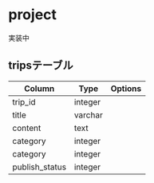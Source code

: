 # project
実装中
## tripsテーブル
|Column|Type|Options|
|------|----|-------|
|trip_id|integer|
|title|varchar|
|content|text|
|category|integer|
|category|integer|
|publish_status|integer|

